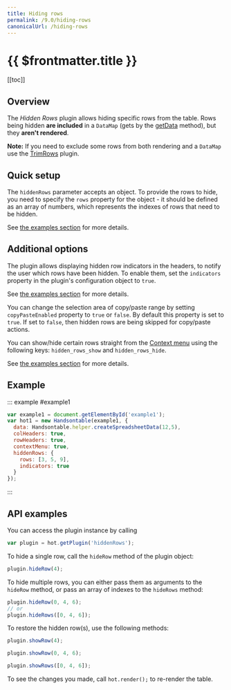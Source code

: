 ```yaml
---
title: Hiding rows
permalink: /9.0/hiding-rows
canonicalUrl: /hiding-rows
---
```


# {{ $frontmatter.title }}

[[toc]]

## Overview

The _Hidden Rows_ plugin allows hiding specific rows from the table. Rows being hidden **are included** in a `DataMap` (gets by the [getData](api/core.md#getData) method), but they **aren't rendered**.

**Note:** If you need to exclude some rows from both rendering and a `DataMap` use the [TrimRows](trimming-rows.md) plugin.

## Quick setup

The `hiddenRows` parameter accepts an object. To provide the rows to hide, you need to specify the `rows` property for the object - it should be defined as an array of numbers, which represents the indexes of rows that need to be hidden.

See [the examples section](#example) for more details.

## Additional options

The plugin allows displaying hidden row indicators in the headers, to notify the user which rows have been hidden.
To enable them, set the `indicators` property in the plugin's configuration object to `true`.

See [the examples section](#example) for more details.

You can change the selection area of copy/paste range by setting `copyPasteEnabled` property to `true` or `false`. By default this property is set to `true`. If set to `false`, then hidden rows are being skipped for copy/paste actions.

You can show/hide certain rows straight from the [Context menu](context-menu.md) using the following keys: `hidden_rows_show` and `hidden_rows_hide`.

See [the examples section](#example) for more details.

## Example

::: example #example1
```js
var example1 = document.getElementById('example1');
var hot1 = new Handsontable(example1, {
  data: Handsontable.helper.createSpreadsheetData(12,5),
  colHeaders: true,
  rowHeaders: true,
  contextMenu: true,
  hiddenRows: {
    rows: [3, 5, 9],
    indicators: true
  }
});
```
:::

## API examples

You can access the plugin instance by calling

```js
var plugin = hot.getPlugin('hiddenRows');
```

To hide a single row, call the `hideRow` method of the plugin object:

```js
plugin.hideRow(4);
```

To hide multiple rows, you can either pass them as arguments to the `hideRow` method, or pass an array of indexes to the `hideRows` method:

```js
plugin.hideRow(0, 4, 6);
// or
plugin.hideRows([0, 4, 6]);
```

To restore the hidden row(s), use the following methods:

```js
plugin.showRow(4);
```
```js
plugin.showRow(0, 4, 6);
```
```js
plugin.showRows([0, 4, 6]);
```

To see the changes you made, call `hot.render();` to re-render the table.
